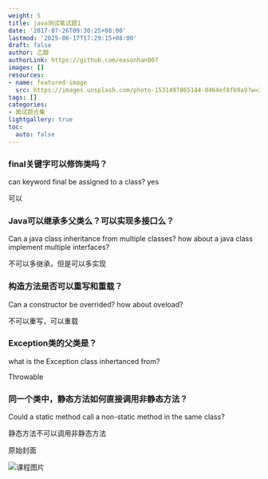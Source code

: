 ```yaml
---
weight: 5
title: java测试笔试题1
date: '2017-07-26T09:30:25+08:00'
lastmod: '2025-06-17T17:29:15+08:00'
draft: false
author: 乙醇
authorLink: https://github.com/easonhan007
images: []
resources:
- name: featured-image
  src: https://images.unsplash.com/photo-1531497865144-0464ef8fb9a9?w=300
tags: []
categories:
- 面试题合集
lightgallery: true
toc:
  auto: false
---
```




### final关键字可以修饰类吗？

can keyword final be assigned to a class? yes

可以

### Java可以继承多父类么？可以实现多接口么？

Can a java class inheritance from multiple classes?  how about a java class implement  multiple interfaces?

不可以多继承，但是可以多实现

### 构造方法是否可以重写和重载？

Can a constructor be overrided? how about oveload?

不可以重写，可以重载

### Exception类的父类是？

what is the Exception class inhertanced from?

Throwable

### 同一个类中，静态方法如何直接调用非静态方法？

Could a static method call a non-static method in the same class?

静态方法不可以调用非静态方法




原始封面

![课程图片](https://images.unsplash.com/photo-1531497865144-0464ef8fb9a9?w=300)

